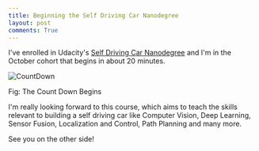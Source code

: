 ```yaml
---
title: Beginning the Self Driving Car Nanodegree
layout: post
comments: True
---
```


I've enrolled in Udacity's [Self Driving Car Nanodegree](https://www.udacity.com/drive) and I'm in the October cohort that begins in about 20 minutes. 

![CountDown]({{site.url}}/images/Count-Down.png)
<div class="align-center">Fig: The Count Down Begins</div>

I'm really looking forward to this course, which aims to teach the skills relevant to building a self driving car like Computer Vision, Deep Learning, Sensor Fusion, Localization and Control, Path Planning and many more.

See you on the other side!